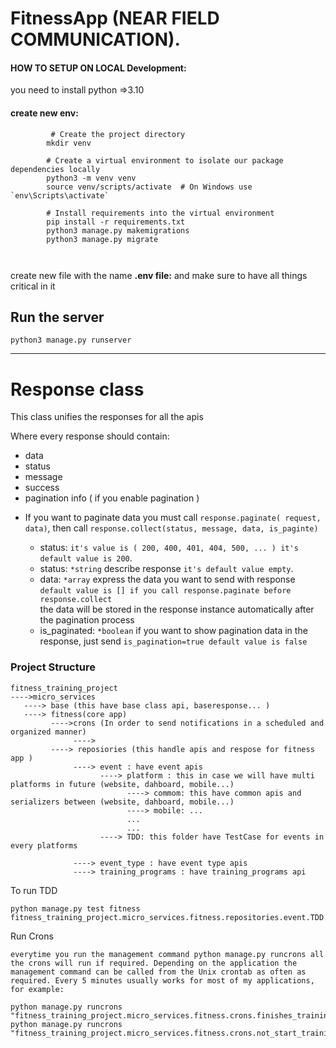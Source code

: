 # FitnessApp (NEAR FIELD COMMUNICATION).

#### HOW TO SETUP ON LOCAL Development:

you need to install python =>3.10

#### create new env:

```shell
         # Create the project directory
        mkdir venv
        
        # Create a virtual environment to isolate our package dependencies locally
        python3 -m venv venv
        source venv/scripts/activate  # On Windows use `env\Scripts\activate`
        
        # Install requirements into the virtual environment
        pip install -r requirements.txt
        python3 manage.py makemigrations
        python3 manage.py migrate
        
        
```

create new file with the name  **.env file:**
and make sure to have all things critical in it

## Run the server

`python3 manage.py runserver`


-----

# Response class

This class unifies the responses for all the apis

Where every response should contain:

- data
- status
- message
- success
- pagination info ( if you enable pagination )

* If you want to paginate data you must call ```response.paginate( request, data)```, then
  call ```response.collect(status, message, data, is_paginte)```

    - status: ```it's value is ( 200, 400, 401, 404, 500, ... ) it's default value is 200```.
    - status: ```*string``` describe response ```it's default value empty```.
    - data: ```*array``` express the data you want to send with response
      ```default value is [] if you call response.paginate before response.collect```<br/>
      the data will be stored in the response instance automatically after the pagination process
    - is_paginated: ```*boolean``` if you want to show pagination data in the response, just
      send ```is_pagination=true default value is false```


### Project Structure 
```shell
fitness_training_project
---->micro_services
   ----> base (this have base class api, baseresponse... ) 
   ----> fitness(core app)
         ---->crons (In order to send notifications in a scheduled and organized manner)
              ---->
         ----> reposiories (this handle apis and respose for fitness app )
              ----> event : have event apis
                    ----> platform : this in case we will have multi platforms in future (website, dahboard, mobile...)
                          ----> commom: this have common apis and serializers between (website, dahboard, mobile...) 
                          ----> mobile: ...
                          ...
                          ...
                    ----> TDD: this folder have TestCase for events in every platforms 
                      
              ----> event_type : have event type apis
              ----> training_programs : have training_programs api
```


To run TDD
```shell
python manage.py test fitness fitness_training_project.micro_services.fitness.repositories.event.TDD.event_mobile_tdd
```
Run Crons
```shell
everytime you run the management command python manage.py runcrons all the crons will run if required. Depending on the application the management command can be called from the Unix crontab as often as required. Every 5 minutes usually works for most of my applications, for example:

python manage.py runcrons  "fitness_training_project.micro_services.fitness.crons.finishes_training_program_notification_cron.FinishesTrainingProgramNotificationCronJob",
python manage.py runcrons  "fitness_training_project.micro_services.fitness.crons.not_start_training_program_notification_cron.NotStartProgramNotificationCronJob",

```